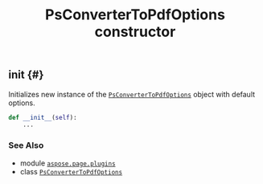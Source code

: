 ﻿---
title: PsConverterToPdfOptions constructor
second_title: Aspose.Page for Python via .NET API References
description: 
type: docs
weight: 10
url: /python-net/aspose.page.plugins/psconvertertopdfoptions/__init__/
is_root: false
---

## __init__ {#}

Initializes new instance of the [`PsConverterToPdfOptions`](/page/python-net/aspose.page.plugins/psconvertertopdfoptions) object with default options.



```python
def __init__(self):
    ...
```





### See Also
* module [`aspose.page.plugins`](../../)
* class [`PsConverterToPdfOptions`](/page/python-net/aspose.page.plugins/psconvertertopdfoptions)
